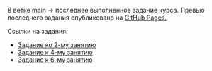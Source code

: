 В ветке main → последнее выполненное задание курса.
Превью последнего задания опубликовано на [GitHub Pages.](https://alliwantarenotavailable.github.io/GeekBrains_JavaScript_basics/)

Ссылки на задания:
- [Задание ко 2-му занятию](https://github.com/AllIWantAreNotAvailable/GeekBrains_JavaScript_basics/tree/Lesson-2)
- [Задание к 4-му занятию](https://github.com/AllIWantAreNotAvailable/GeekBrains_JavaScript_basics/tree/Lesson-4)
- [Задание к 6-му занятию](https://github.com/AllIWantAreNotAvailable/GeekBrains_JavaScript_basics/tree/Lesson-6)
